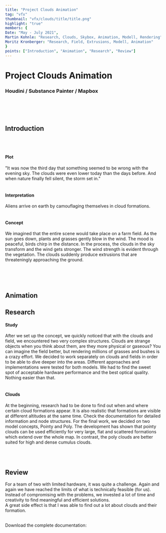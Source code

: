 ```yaml
---
title: "Project Clouds Animation"
tag: "vfx"
thumbnail: "vfx/clouds/title/title.png"
highlight: "true"
members: {
Date: "May - July 2021",        
Martin Kohnle: "Research, Clouds, Skybox, Animation, Modell, Rendering",
Moritz Kronberger: "Research, Field, Extrusions, Modell, Animation"
}
points: ["Introduction", "Animation", "Research", "Review"]
---
```



# Project Clouds Animation

### Houdini / Substance Painter / Mapbox  <br /> <br />


<bullet-points :points="points"></bullet-points>


<image-loader height="overview_image_400" image="vfx/clouds/title"></image-loader>
<br /> <br />

## Introduction 
<team :members="members" title="Media" type="Video"></team> <br /> <br />

#### Plot
"It was now the third day that something seemed to be wrong with the evening sky. The clouds were even lower today than the days before. And when nature finally fell silent, the storm set in."
<br /> <br />

#### Interpretation

Aliens arrive on earth by camouflaging themselves in cloud formations.
<br /> <br />

#### Concept

We imagined that the entire scene would take place on a farm field. As the sun goes down, plants and grasses gently blow in the wind. The mood is peaceful, birds chirp in the distance. In the process, the clouds in the sky transform and the wind gets stronger. The wind strength is evident through the vegetation. The clouds suddenly produce extrusions that are threateningly approaching the ground.
<br /> <br />

<image-loader height="overview_image_460" image="vfx/clouds/skizze"></image-loader>
<br /> <br />

## Animation 
<youtube-loader link="https://www.youtube.com/embed/bUjEX9_8Q0c"></youtube-loader>


## Research
#### Study

After we set up the concept, we quickly noticed that with the clouds and field, we encountered two very complex structures. Clouds are strange objects when you think about them, are they more physical or gaseous? You can imagine the field better, but rendering millions of grasses and bushes is a crazy effort. We decided to work separately on clouds and fields in order to be able to dive deeper into the areas. Different approaches and implementations were tested for both models. We had to find the sweet spot of acceptable hardware performance and the best optical quality. Nothing easier than that. <br /> <br />

#### Clouds

At the beginning, research had to be done to find out when and where certain cloud formations appear. It is also realistic that formations are visible at different altitudes at the same time.
Check the documentation for detailed information and node structures. For the final work, we decided on two model concepts, Pointy and Poly. The development has shown that pointy clouds can be used efficiently for very large, flat and scattered formations which extend over the whole map. In contrast, the poly clouds are better suited for high and dense cumulus clouds.


<br /> <br />

<image-loader height="overview_image_200" image="vfx/clouds/poly"></image-loader>

## Review

For a team of two with limited hardware, it was quite a challenge. Again and again we have reached the limits of what is technically feasible (for us). Instead of compromising with the problems, we invested a lot of time and creativity to find meaningful and efficient solutions. <br />
A great side effect is that I was able to find out a lot about clouds and their formation.
<br /> <br />

Download the complete documentation:
<pdf-loader doc="docs/clouds.pdf"></pdf-loader>
